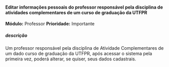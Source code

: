 #### Editar informações pessoais do professor responsável pela disciplina de atividades complementares de um curso de graduação da UTFPR
**Módulo:** Professor 
**Prioridade:** Importante
##### descrição
Um professor responsável pela disciplina de Atividade Complementares de um dado curso de graduação da UTFPR, após acessar o sistema pela primeira vez, poderá alterar, se quiser, seus dados cadastrais. 